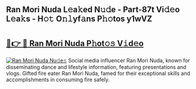 ## Ran Mori Nuda L𝚎a𝚔ed N𝚞𝚍e - Part-87t Vi𝚍𝚎o L𝚎a𝚔s - H𝚘𝚝 O𝚗𝚕yf𝚊ns P𝚑𝚘tos y1wVZ

# <h2><a href="http://kfa9nm.oniu.top/?m=Ran+Mori+Nuda">🔗👉 🔴 Ran Mori Nuda P𝚑ot𝚘𝚜 V𝚒d𝚎o</a></h2>

[![Ran Mori Nuda Nu𝚍e𝚜](https://i.imgur.com/0qMVB7G.gif)](http://kfa9nm.oniu.top/?m=Ran+Mori+Nuda)
Social media influencer Ran Mori Nuda, known for disseminating dance and lifestyle information, featuring presentations and vlogs. Gifted fire eater Ran Mori Nuda, famed for their exceptional skills and accomplishments in consuming fire safely.  
